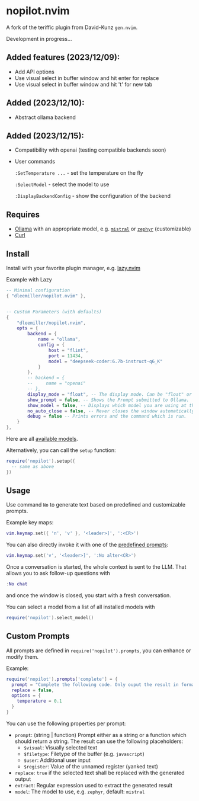 # nopilot.nvim

A fork of the teriffic plugin from David-Kunz `gen.nvim`.

Development in progress...

## Added features (2023/12/09):
- Add API options
- Use visual select in buffer window and hit enter for replace
- Use visual select in buffer window and hit 't' for new tab
## Added (2023/12/10):
- Abstract ollama backend
## Added (2023/12/15):
- Compatibility with openai (testing compatible backends soon)
- User commands
  
    `:SetTemperature ...` - set the temperature on the fly
  
    `:SelectModel` - select the model to use
  
    `:DisplayBackendConfig` - show the configuration of the backend

## Requires

- [Ollama](https://ollama.ai/) with an appropriate model, e.g. [`mistral`](https://ollama.ai/library/mistral) or [`zephyr`](https://ollama.ai/library/zephyr) (customizable)
- [Curl](https://curl.se/)

## Install

Install with your favorite plugin manager, e.g. [lazy.nvim](https://github.com/folke/lazy.nvim)

Example with Lazy

```lua
-- Minimal configuration
{ "dleemiller/nopilot.nvim" },

```

```lua

-- Custom Parameters (with defaults)
{
    "dleemiller/nopilot.nvim",
    opts = {
        backend = {
            name = "ollama",
            config = {
                host = "flint",
                port = 11434,
                model = "deepseek-coder:6.7b-instruct-q6_K"
            }
        },
        -- backend = {
        --     name = "openai"
        -- },
        display_mode = "float", -- The display mode. Can be "float" or "split".
        show_prompt = false, -- Shows the Prompt submitted to Ollama.
        show_model = false, -- Displays which model you are using at the beginning of your chat session.
        no_auto_close = false, -- Never closes the window automatically.
        debug = false -- Prints errors and the command which is run.
    }
},
```

Here are all [available models](https://ollama.ai/library).

Alternatively, you can call the `setup` function:

```lua
require('nopilot').setup({
  -- same as above
})
```



## Usage

Use command `No` to generate text based on predefined and customizable prompts.

Example key maps:

```lua
vim.keymap.set({ 'n', 'v' }, '<leader>]', ':<CR>')
```

You can also directly invoke it with one of the [predefined prompts](./lua/nopilot/prompts.lua):

```lua
vim.keymap.set('v', '<leader>]', ':No alter<CR>')
```

Once a conversation is started, the whole context is sent to the LLM. That allows you to ask follow-up questions with

```lua
:No chat
```

and once the window is closed, you start with a fresh conversation.

You can select a model from a list of all installed models with

```lua
require('nopilot').select_model()
```

## Custom Prompts

All prompts are defined in `require('nopilot').prompts`, you can enhance or modify them.

Example:
```lua
require('nopilot').prompts['complete'] = {
  prompt = "Complete the following code. Only ouput the result in format ```$filetype\n...\n```:\n```$filetype\n$text\n```",
  replace = false,
  options = {
    temperature = 0.1
  }
}
```

You can use the following properties per prompt:

- `prompt`: (string | function) Prompt either as a string or a function which should return a string. The result can use the following placeholders:
   - `$visual`: Visually selected text
   - `$filetype`: Filetype of the buffer (e.g. `javascript`)
   - `$user`: Additional user input
   - `$register`: Value of the unnamed register (yanked text)
- `replace`: `true` if the selected text shall be replaced with the generated output
- `extract`: Regular expression used to extract the generated result
- `model`: The model to use, e.g. `zephyr`, default: `mistral`

